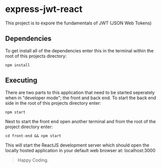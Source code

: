 # express-jwt-react

This project is to expore the fundamentals of JWT (JSON Web Tokens)

## Dependencies

To get install all of the dependencies enter this in the terminal within the root of this projects directory:

```
npm install
```

## Executing

There are two parts to this application that need to be started seperately when in "developer mode"; the front and back end.
To start the back end side in the root of this projects directory enter:

```
npm start
```

Next to start the front end open another terminal and from the root of the project directory enter:

```
cd front-end && npm start
```

This will start the ReactJS development server which should open the locally hosted application in your default web browser at: localhost:3000

> Happy Coding.
